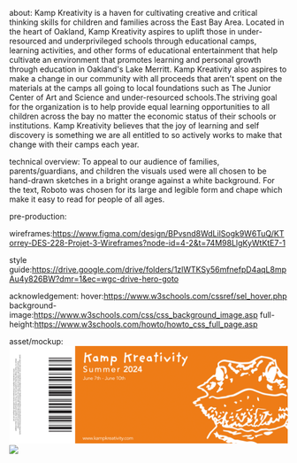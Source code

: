 about:
Kamp Kreativity is a haven for cultivating creative and critical thinking skills for children and families across the East Bay Area. Located in the heart of Oakland, Kamp Kreativity aspires to uplift those in under-resourced and underprivileged schools through educational camps, learning activities, and other forms of educational entertainment that help cultivate an environment that promotes learning and personal growth through education in Oakland's Lake Merritt. Kamp Kreativity also aspires to make a change in our community with all proceeds that aren't spent on the materials at the camps all going to local foundations such as The Junior Center of Art and Science and under-resourced schools.The striving goal for the organization is to help provide equal learning opportunities to all children across the bay no matter the economic status of their schools or institutions. Kamp Kreativity believes that the joy of learning and self discovery is something we are all entitled to so actively works to make that change with their camps each year.
 

technical overview:
To appeal to our audience of families, parents/guardians, and children the visuals used were all chosen to be hand-drawn sketches in a bright orange against a white background. For the text, Roboto was chosen for its large and legible form and chape which make it easy to read for people of all ages. 

pre-production:

wireframes:https://www.figma.com/design/BPvsnd8WdLilSogk9W6TuQ/KTorrey-DES-228-Projet-3-Wireframes?node-id=4-2&t=74M98LlgKyWtKtE7-1

style guide:https://drive.google.com/drive/folders/1zlWTKSy56mfnefpD4aqL8mpAu4y826BW?dmr=1&ec=wgc-drive-hero-goto

acknowledgement:
hover:https://www.w3schools.com/cssref/sel_hover.php
background-image:https://www.w3schools.com/css/css_background_image.asp
full-height:https://www.w3schools.com/howto/howto_css_full_page.asp

asset/mockup:
<img src="img/KTorrey_DES228_Project3_Asset copy 2.pdf">
<img src="img/KTorrey_DES228_Project3_Mockup 2.pdf">
